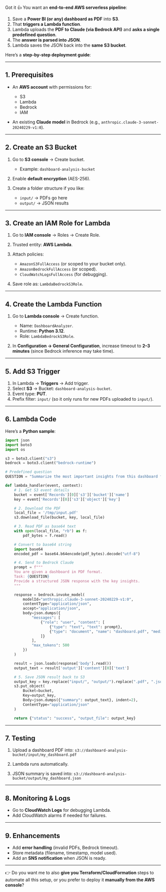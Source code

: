 Got it 👍 You want an **end-to-end AWS serverless pipeline**:

1. Save a **Power BI (or any) dashboard as PDF** into **S3**.
2. That **triggers a Lambda function**.
3. Lambda uploads the **PDF to Claude (via Bedrock API)** and **asks a single predefined question**.
4. The **answer is parsed into JSON**.
5. Lambda saves the JSON back into the **same S3 bucket**.

Here’s a **step-by-step deployment guide**:

---

## **1. Prerequisites**

* An **AWS account** with permissions for:

  * S3
  * Lambda
  * Bedrock
  * IAM
* An existing **Claude model** in Bedrock (e.g., `anthropic.claude-3-sonnet-20240229-v1:0`).

---

## **2. Create an S3 Bucket**

1. Go to **S3 console** → Create bucket.

   * Example: `dashboard-analysis-bucket`
2. Enable **default encryption** (AES-256).
3. Create a folder structure if you like:

   * `input/` → PDFs go here
   * `output/` → JSON results

---

## **3. Create an IAM Role for Lambda**

1. Go to **IAM console** → Roles → Create Role.
2. Trusted entity: **AWS Lambda**.
3. Attach policies:

   * `AmazonS3FullAccess` (or scoped to your bucket only).
   * `AmazonBedrockFullAccess` (or scoped).
   * `CloudWatchLogsFullAccess` (for debugging).
4. Save role as: `LambdaBedrockS3Role`.

---

## **4. Create the Lambda Function**

1. Go to **Lambda console** → Create function.

   * Name: `DashboardAnalyzer`.
   * Runtime: **Python 3.12**.
   * Role: `LambdaBedrockS3Role`.

2. In **Configuration → General Configuration**, increase timeout to **2–3 minutes** (since Bedrock inference may take time).

---

## **5. Add S3 Trigger**

1. In Lambda → **Triggers** → Add trigger.
2. Select **S3** → Bucket: `dashboard-analysis-bucket`.
3. Event type: **PUT**.
4. Prefix filter: `input/` (so it only runs for new PDFs uploaded to `input/`).

---

## **6. Lambda Code**

Here’s a **Python sample**:

```python
import json
import boto3
import os

s3 = boto3.client("s3")
bedrock = boto3.client("bedrock-runtime")

# Predefined question
QUESTION = "Summarize the most important insights from this dashboard for use in recreating it in another BI tool."

def lambda_handler(event, context):
    # 1. Get S3 event details
    bucket = event['Records'][0]['s3']['bucket']['name']
    key = event['Records'][0]['s3']['object']['key']

    # 2. Download the PDF
    local_file = '/tmp/input.pdf'
    s3.download_file(bucket, key, local_file)

    # 3. Read PDF as base64 text
    with open(local_file, "rb") as f:
        pdf_bytes = f.read()

    # Convert to base64 string
    import base64
    encoded_pdf = base64.b64encode(pdf_bytes).decode("utf-8")

    # 4. Send to Bedrock Claude
    prompt = f"""
    You are given a dashboard in PDF format.
    Task: {QUESTION}
    Provide a structured JSON response with the key insights.
    """

    response = bedrock.invoke_model(
        modelId="anthropic.claude-3-sonnet-20240229-v1:0",
        contentType="application/json",
        accept="application/json",
        body=json.dumps({
            "messages": [
                {"role": "user", "content": [
                    {"type": "text", "text": prompt},
                    {"type": "document", "name": "dashboard.pdf", "media_type": "application/pdf", "data": encoded_pdf}
                ]}
            ],
            "max_tokens": 500
        })
    )

    result = json.loads(response['body'].read())
    output_text = result['output']['content'][0]['text']

    # 5. Save JSON result back to S3
    output_key = key.replace("input/", "output/").replace(".pdf", ".json")
    s3.put_object(
        Bucket=bucket,
        Key=output_key,
        Body=json.dumps({"summary": output_text}, indent=2),
        ContentType="application/json"
    )

    return {"status": "success", "output_file": output_key}
```

---

## **7. Testing**

1. Upload a dashboard PDF into:
   `s3://dashboard-analysis-bucket/input/my_dashboard.pdf`

2. Lambda runs automatically.

3. JSON summary is saved into:
   `s3://dashboard-analysis-bucket/output/my_dashboard.json`

---

## **8. Monitoring & Logs**

* Go to **CloudWatch Logs** for debugging Lambda.
* Add CloudWatch alarms if needed for failures.

---

## **9. Enhancements**

* Add **error handling** (invalid PDFs, Bedrock timeout).
* Store metadata (filename, timestamp, model used).
* Add an **SNS notification** when JSON is ready.

---

👉 Do you want me to also **give you Terraform/CloudFormation** steps to automate all this setup, or you prefer to deploy it **manually from the AWS console**?
